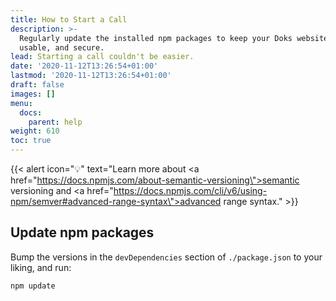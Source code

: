 ```yaml
---
title: How to Start a Call
description: >-
  Regularly update the installed npm packages to keep your Doks website stable,
  usable, and secure.
lead: Starting a call couldn't be easier.
date: '2020-11-12T13:26:54+01:00'
lastmod: '2020-11-12T13:26:54+01:00'
draft: false
images: []
menu:
  docs:
    parent: help
weight: 610
toc: true
---
```


{{< alert icon="💡" text="Learn more about <a href=\"https://docs.npmjs.com/about-semantic-versioning\">semantic versioning</a> and <a href=\"https://docs.npmjs.com/cli/v6/using-npm/semver#advanced-range-syntax\">advanced range syntax</a>." >}}

## Update npm packages

Bump the versions in the `devDependencies` section of `./package.json` to your liking, and run:

```bash
npm update
```
